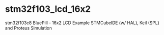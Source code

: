 # stm32f103_lcd_16x2
stm32f103c8 BluePill - 16x2 LCD Example STMCubeIDE (w/ HAL), Keil (SPL) and Proteus Simulation
